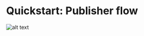# Quickstart: Publisher flow



![alt text](https://github.com/oceanprotocol/contracts/blob/feature/1SS/v4PublisherFlow.jpg?raw=true)



